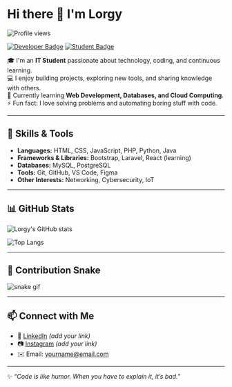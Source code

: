 # Hi there 👋 I'm Lorgy  

![Profile views](https://komarev.com/ghpvc/?username=Baylon-lorgy&label=Profile%20views&color=0e75b6&style=flat)

[![Developer Badge](https://img.shields.io/badge/Developer-👨‍💻-blue?style=for-the-badge)](#) 
[![Student Badge](https://img.shields.io/badge/Student-📚-green?style=for-the-badge)](#)

🎓 I'm an **IT Student** passionate about technology, coding, and continuous learning.  
💻 I enjoy building projects, exploring new tools, and sharing knowledge with others.  
🌱 Currently learning **Web Development, Databases, and Cloud Computing**.  
⚡ Fun fact: I love solving problems and automating boring stuff with code.  

---

## 🚀 Skills & Tools  
- **Languages:** HTML, CSS, JavaScript, PHP, Python, Java  
- **Frameworks & Libraries:** Bootstrap, Laravel, React (learning)  
- **Databases:** MySQL, PostgreSQL  
- **Tools:** Git, GitHub, VS Code, Figma  
- **Other Interests:** Networking, Cybersecurity, IoT  

---

## 📊 GitHub Stats  
![Lorgy's GitHub stats](https://github-readme-stats.vercel.app/api?username=Baylon-lorgy&show_icons=true&theme=tokyonight)  

![Top Langs](https://github-readme-stats.vercel.app/api/top-langs/?username=Baylon-lorgy&layout=compact&theme=tokyonight)  

---

## 🐍 Contribution Snake  
![snake gif](https://github.com/Baylon-lorgy/Baylon-lorgy/blob/output/snake.svg)  

---

## 📫 Connect with Me  
- 💼 [LinkedIn](https://www.linkedin.com/) *(add your link)*  
- 📷 [Instagram](https://www.instagram.com/) *(add your link)*  
- ✉️ Email: yourname@email.com  

---

✨ *“Code is like humor. When you have to explain it, it’s bad.”*

